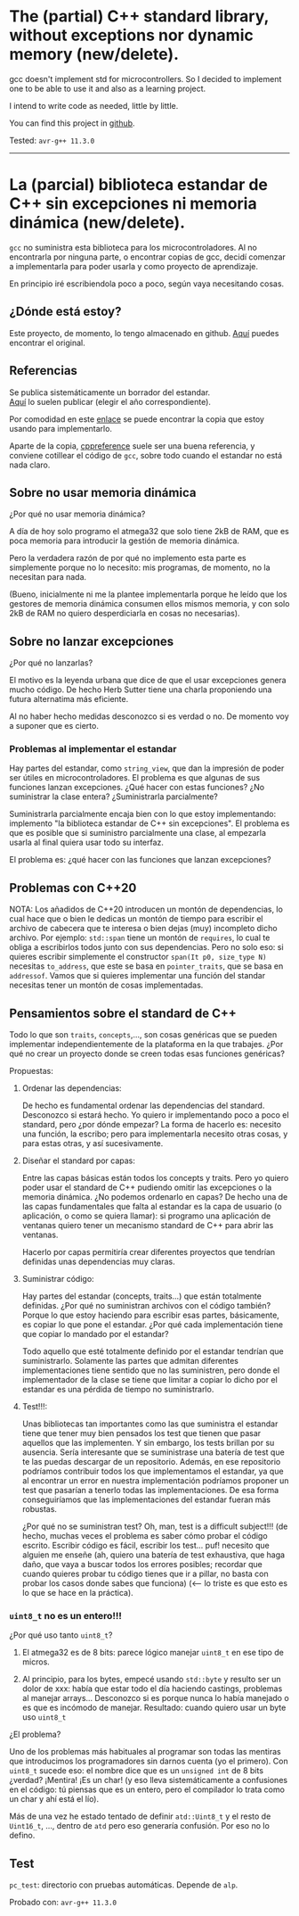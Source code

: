 # The (partial) C++ standard library, without exceptions nor dynamic memory (new/delete).

gcc doesn't implement std for microcontrollers. So I decided to implement one to be
able to use it and also as a learning project.

I intend to write code as needed, little by little.

You can find this project in [github](https://github.com/amanuellperez/mcu).

Tested: `avr-g++ 11.3.0`

---

# La (parcial) biblioteca estandar de C++ sin excepciones ni memoria dinámica (new/delete).

`gcc` no suministra esta biblioteca para los microcontroladores. Al no encontrarla por ninguna parte, 
o encontrar copias de gcc, decidí comenzar a implementarla para poder usarla y como proyecto de aprendizaje.

En principio iré escribiendola poco a poco, según vaya necesitando cosas.

## ¿Dónde está estoy?

Este proyecto, de momento, lo tengo almacenado en github.
[Aquí](https://github.com/amanuellperez/mcu) puedes encontrar el original.


## Referencias

Se publica sistemáticamente un borrador del estandar.  
[Aquí](https://open-std.org/JTC1/SC22/WG21/docs/papers/) lo suelen publicar
(elegir el año correspondiente).

Por comodidad en este [enlace](doc/cpp_standard_2023_draft.pdf) se puede encontrar la
copia que estoy usando para implementarlo.

Aparte de la copia, [cppreference](https://en.cppreference.com/w/) suele ser
una buena referencia, y conviene cotillear el código de `gcc`, sobre todo
cuando el estandar no está nada claro.


## Sobre no usar memoria dinámica

¿Por qué no usar memoria dinámica?

A día de hoy solo programo el atmega32 que solo tiene 2kB de RAM, que es poca
memoria para introducir la gestión de memoria dinámica.

Pero la verdadera razón de por qué no implemento esta parte es simplemente
porque no lo necesito: mis programas, de momento, no la necesitan para nada.

(Bueno, inicialmente ni me la plantee implementarla porque he leído que los
gestores de memoria dinámica consumen ellos mismos memoria, y con solo 2kB de
RAM no quiero desperdiciarla en cosas no necesarias).


## Sobre no lanzar excepciones

¿Por qué no lanzarlas? 

El motivo es la leyenda urbana que dice de que el usar excepciones genera
mucho código. De hecho Herb Sutter tiene una charla proponiendo una futura
alternatima más eficiente. 

Al no haber hecho medidas desconozco si es verdad o no. De momento voy a
suponer que es cierto. 


### Problemas al implementar el estandar
Hay partes del estandar, como `string_view`, que dan la impresión de poder ser
útiles en microcontroladores. El problema es que algunas de sus funciones
lanzan excepciones. ¿Qué hacer con estas funciones? ¿No suministrar la clase
entera? ¿Suministrarla parcialmente?

Suministrarla parcialmente encaja bien con lo que estoy implementando:
implemento "la biblioteca estandar de C++ sin excepciones". El problema es que
es posible que si suministro parcialmente una clase, al empezarla usarla al
final quiera usar todo su interfaz. 

El problema es: ¿qué hacer con las funciones que lanzan excepciones?


## Problemas con C++20
NOTA: Los añadidos de C++20 introducen un montón de dependencias, lo cual hace
que o bien le dedicas un montón de tiempo para escribir el archivo de cabecera
que te interesa o bien dejas (muy) incompleto dicho archivo. 
Por ejemplo: `std::span` tiene un montón de `requires`, lo cual te obliga a
escribirlos todos junto con sus dependencias. Pero no solo eso: si quieres
escribir simplemente el constructor `span(It p0, size_type N)` necesitas
`to_address`, que este se basa en `pointer_traits`, que se basa en
`addressof`. Vamos que si quieres implementar una función del standar
necesitas tener un montón de cosas implementadas.

## Pensamientos sobre el standard de C++
Todo lo que son `traits`, `concepts`,..., son cosas genéricas que se pueden
implementar independientemente de la plataforma en la que trabajes. ¿Por qué
no crear un proyecto donde se creen todas esas funciones genéricas?

Propuestas:
1. Ordenar las dependencias:

   De hecho es fundamental ordenar las dependencias del standard. Desconozco si
   estará hecho. Yo quiero ir implementando poco a poco el standard, pero ¿por
   dónde empezar? La forma de hacerlo es: necesito una función, la escribo; pero
   para implementarla necesito otras cosas, y para estas otras, y así
   sucesivamente. 

2. Diseñar el standard por capas:

   Entre las capas básicas están todos los concepts y traits. Pero yo quiero
   poder usar el standard de C++ pudiendo omitir las excepciones o la memoria
   dinámica. ¿No podemos ordenarlo en capas? De hecho una de las capas
   fundamentales que falta al estandar es la capa de usuario (o aplicación, o
   como se quiera llamar): si programo una
   aplicación de ventanas quiero tener un mecanismo standard de C++ para abrir
   las ventanas.

   Hacerlo por capas permitiría crear diferentes proyectos que tendrían definidas
   unas dependencias muy claras.

3. Suministrar código:

   Hay partes del estandar (concepts, traits...) que están totalmente definidas.
   ¿Por qué no suministran archivos con el código también? Porque lo que estoy
   haciendo para escribir esas partes, básicamente, es copiar lo que pone el
   estandar. ¿Por qué cada implementación tiene que copiar lo mandado por el
   estandar? 

   Todo aquello que esté totalmente definido por el estandar tendrían que
   suministrarlo. Solamente las partes que admitan diferentes implementaciones
   tiene sentido que no las suministren, pero donde el implementador de la
   clase se tiene que limitar a copiar lo dicho por el estandar es una pérdida de
   tiempo no suministrarlo.

4. Test!!!:

   Unas bibliotecas tan importantes como las que suministra el estandar tiene que
   tener muy bien pensados los test que tienen que pasar aquellos que las
   implementen. Y sin embargo, los tests brillan por su ausencia. Sería
   interesante que se suministrase una batería de test que te las puedas
   descargar de un repositorio. Además, en ese repositorio podríamos contribuir
   todos los que implementamos el estandar, ya que al encontrar un error en
   nuestra implementación podríamos proponer un test que pasarían a tenerlo todas
   las implementaciones. De esa forma conseguiríamos que las implementaciones del
   estandar fueran más robustas.

   ¿Por qué no se suministran test? Oh, man, test is a difficult subject!!! (de
   hecho, muchas veces el problema es saber cómo probar el código escrito.
   Escribir código es fácil, escribir los test... puf! necesito que alguien me
   enseñe (ah, quiero una batería de test exhaustiva, que haga daño, que vaya a
   buscar todos los errores posibles; recordar que cuando quieres probar tu
   código tienes que ir a pillar, no basta con probar los casos donde sabes que
   funciona) (<-- lo triste es que esto es lo que se hace en la práctica).

### `uint8_t` no es un entero!!!

¿Por qué uso tanto `uint8_t`?

1. El atmega32 es de 8 bits: parece lógico manejar `uint8_t` en ese tipo de
   micros.

2. Al principio, para los bytes, empecé usando `std::byte` y resulto ser un
   dolor de xxx: había que estar todo el día haciendo castings, problemas al
   manejar arrays... Desconozco si es porque nunca lo había manejado o es que
   es incómodo de manejar. Resultado: cuando quiero usar un byte uso `uint8_t`

¿El problema?

Uno de los problemas más habituales al programar son todas las mentiras que
introducimos los programadores sin darnos cuenta (yo el primero). Con
`uint8_t` sucede eso: el nombre dice que es un `unsigned int` de 8 bits
¿verdad? ¡Mentira! ¡Es un char! (y eso lleva sistemáticamente a confusiones en
el código: tú piensas que es un entero, pero el compilador lo trata como un
char y ahí está el lío).

Más de una vez he estado tentado de definir `atd::Uint8_t` y el resto de
`Uint16_t`, ..., dentro de `atd` pero eso generaría confusión. Por eso no lo
defino. 




## Test
`pc_test`: directorio con pruebas automáticas. Depende de `alp`.

Probado con: `avr-g++ 11.3.0`
